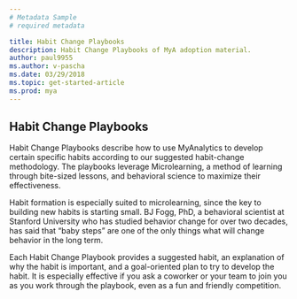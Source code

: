 ```yaml
---
# Metadata Sample
# required metadata

title: Habit Change Playbooks
description: Habit Change Playbooks of MyA adoption material. 
author: paul9955
ms.author: v-pascha
ms.date: 03/29/2018
ms.topic: get-started-article
ms.prod: mya
---
```


## Habit Change Playbooks

Habit Change Playbooks describe how to use MyAnalytics to develop certain specific habits according to our suggested habit-change methodology. The playbooks leverage Microlearning, a method of learning through bite-sized lessons, and behavioral science to maximize their effectiveness.  

Habit formation is especially suited to microlearning, since the key to building new habits is starting small. BJ Fogg, PhD, a behavioral scientist at Stanford University who has studied behavior change for over two decades, has said that “baby steps” are one of the only things what will change behavior in the long term.

Each Habit Change Playbook provides a suggested habit, an explanation of why the habit is important, and a goal-oriented plan to try to develop the habit. It is especially effective if you ask a coworker or your team to join you as you work through the playbook, even as a fun and friendly competition. 

<!--The complete collection of playbooks can be found in the following sections, and they are referenced in the Learning Modules.
[CONTENT PLACEHOLDER] 
CHANGE THIS! -->